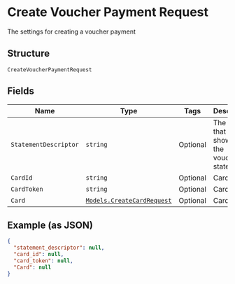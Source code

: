 
# Create Voucher Payment Request

The settings for creating a voucher payment

## Structure

`CreateVoucherPaymentRequest`

## Fields

| Name | Type | Tags | Description |
|  --- | --- | --- | --- |
| `StatementDescriptor` | `string` | Optional | The text that will be shown on the voucher's statement |
| `CardId` | `string` | Optional | Card id |
| `CardToken` | `string` | Optional | Card token |
| `Card` | [`Models.CreateCardRequest`](/doc/models/create-card-request.md) | Optional | Card info |

## Example (as JSON)

```json
{
  "statement_descriptor": null,
  "card_id": null,
  "card_token": null,
  "Card": null
}
```

